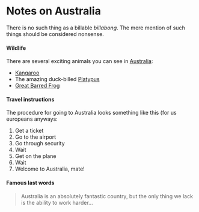 Notes on Australia
==================

There is no such thing as a billable *billabong*. The mere mention of such things should be considered nonsense.

#### Wildlife ####

There are several exciting animals you can see in [Australia][wikiaust]:

* [Kangaroo](http://en.wikipedia.org/wiki/Kangaroo)
* The amazing duck-billed [Platypus][]
* [Great Barred Frog][]

#### Travel instructions ####

The procedure for going to Australia looks something like this (for us
europeans anyways:

1. Get a ticket
2. Go to the airport
3. Go through security
6. Wait
5. Get on the plane
6. Wait
7. Welcome to Australia, mate!

#### Famous last words ####

> Australia is an absolutely fantastic country, but the only thing we
> lack is the ability to work harder...

[Platypus]: http://en.wikipedia.org/wiki/Platypus "Platypus on Wikipedia"
[Great Barred Frog]: http://en.wikipedia.org/wiki/Great_Barred_Frog
[wikiaust]: http://en.wikipedia.org/wiki/Australia "Australia on Wikipedia"

